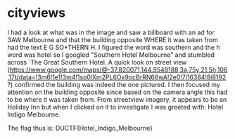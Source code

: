 cityviews
============
I had a look at what was in the image and saw a billboard with an ad for 3AW Melbourne and that the building opposite WHERE it was taken from had the text E G SO*THERN H. I figured the word was southern and the h word was hotel so I googled "Southern Hotel Melbourne" and stumbled across `The Great Southern Hotel. A quick look on street view (https://www.google.com/maps/@-37.820071,144.9548188,3a,75y,21.5h,106.17t/data=!3m6!1e1!3m4!1so0lXm2PL6Ox9ocBrRN66wA!2e0!7i16384!8i8192?) confirmed the building was indeed the one pictured. I then focused my attention on the building opposite since based on the camera angle this had to be where it was taken from. From streetview imagery, it appears to be an Holiday Inn but when I clicked on it to investigate I was greeted with: Hotel Indigo Melbourne.

The flag thus is: DUCTF{Hotel_Indigo_Melbourne}
